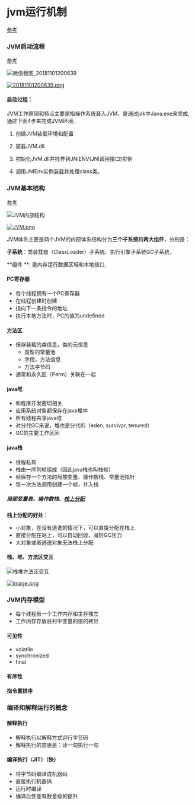 # jvm运行机制

[参考](https://www.cnblogs.com/smyhvae/p/4748392.html)   

### JVM启动流程

[参考](https://www.cnblogs.com/muffe/p/3540001.html)   

![微信截图_20181101200639](E:\OneDriver\OneDrive\Pictures\java\微信截图_20181101200639.png)

[![20181101200639.png](https://i.postimg.cc/cJQ5C4Wy/20181101200639.png)](https://postimg.cc/zLGkPN30)



#### 启动过程：

JVM工作原理和特点主要是指操作系统装入JVM，是通过jdk中Java.exe来完成,通过下面4步来完成JVM环境.

1. 创建JVM装载环境和配置

2. 装载JVM.dll

3. 初始化JVM.dll并挂界到JNIENV(JNI调用接口)实例

4. 调用JNIEnv实例装载并处理class类。





### JVM基本结构

[参考](http://www.cnblogs.com/smyhvae/p/4748392.htm#undefined)   

![JVM内部结构](E:\OneDriver\OneDrive\Pictures\java\JVM内部结构.png)

[![JVM.png](https://i.postimg.cc/52pSRYft/JVM.png)](https://postimg.cc/DSJGWzJV)

JVM体系主要是两个JVM的内部体系结构分为**三个子系统**和**两大组件**，分别是：

**子系统**：类装载器（ClassLoader）子系统、执行引擎子系统GC子系统，

**组件 **: 是内存运行数据区域和本地接口,



#### PC寄存器

- 每个线程拥有一个PC寄存器
- 在线程创建时创建
- 指向下一条指令的地址
- 执行本地方法时，PC的值为undefined

#### 方法区

- 保存装载的类信息，类的元信息
  - 类型的常量池
  - 字段，方法信息
  - 方法字节码
- 通常和永久区（Perm）关联在一起

#### java堆

- 和程序开发密切相关
- 应用系统对象都保存在java堆中
- 所有线程共享java堆
- 对分代GC来说，堆也是分代的（eden,  survivor,  tenured）
- GC的主要工作区间

#### java栈

- 线程私有
- 栈由一序列帧组成（因此java栈也叫栈帧）
- 帧保存一个方法的局部变量、操作数栈、常量池指针
- 每一次方法调用创建一个帧，并入栈

##### 局部变量表、操作数栈、[栈上分配](https://my.oschina.net/u/3572607/blog/1840581)   

**栈上分配的好处**：

- 小对象，在没有逃逸的情况下，可以直接分配在栈上
- 直接分配在站上，可以自动回收，减轻GC压力
- 大对象或者逃逸对象无法栈上分配



#### 栈、堆、方法区交互

![栈堆方法区交互](E:\OneDriver\OneDrive\Pictures\java\栈堆方法区交互.png)

[![image.png](https://i.postimg.cc/8kKH4rPP/image.png)](https://postimg.cc/XX5d7qCT)







### JVM内存模型

- 每个线程有一个工作内存和主存独立
- 工作内存存放驻村中变量的值的拷贝

#### 可见性

- volatile
- synchronized
- final

#### 有序性

#### 指令重排序



### 编译和解释运行的概念

#### 解释执行

- 解释执行以解释方式运行字节码
- 解释执行的意思是：读一句执行一句

#### 编译执行（JIT）（快）

- 将字节码编译成机器码
- 直接执行机器码
- 运行时编译
- 编译后性能有数量级的提升



